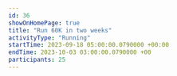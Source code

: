 ```yaml
---
id: 36
showOnHomePage: true
title: "Run 60K in two weeks"
activityType: "Running"
startTime: 2023-09-18 05:00:00.0790000 +00:00
endTime: 2023-10-03 03:00:00.0790000 +00
participants: 25
---
```


